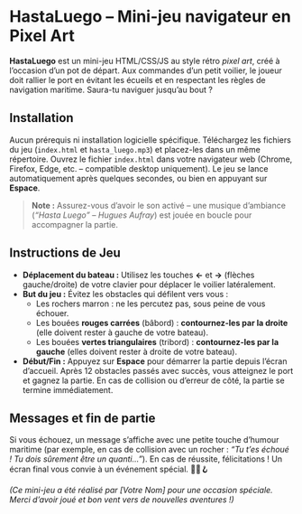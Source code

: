 # HastaLuego – Mini-jeu navigateur en Pixel Art

**HastaLuego** est un mini-jeu HTML/CSS/JS au style rétro *pixel art*, créé à l’occasion d’un pot de départ. Aux commandes d’un petit voilier, le joueur doit rallier le port en évitant les écueils et en respectant les règles de navigation maritime. Saura-tu naviguer jusqu’au bout ?

## Installation

Aucun prérequis ni installation logicielle spécifique. Téléchargez les fichiers du jeu (`index.html` et `hasta_luego.mp3`) et placez-les dans un même répertoire. Ouvrez le fichier `index.html` dans votre navigateur web (Chrome, Firefox, Edge, etc. – compatible desktop uniquement). Le jeu se lance automatiquement après quelques secondes, ou bien en appuyant sur **Espace**.

> **Note :** Assurez-vous d’avoir le son activé – une musique d’ambiance (*“Hasta Luego” – Hugues Aufray*) est jouée en boucle pour accompagner la partie.

## Instructions de Jeu

- **Déplacement du bateau :** Utilisez les touches **←** et **→** (flèches gauche/droite) de votre clavier pour déplacer le voilier latéralement.
- **But du jeu :** Évitez les obstacles qui défilent vers vous :
  - Les rochers marron : ne les percutez pas, sous peine de vous échouer.
  - Les bouées **rouges carrées** (bâbord) : **contournez-les par la droite** (elle doivent rester à gauche de votre bateau).
  - Les bouées **vertes triangulaires** (tribord) : **contournez-les par la gauche** (elles doivent rester à droite de votre bateau).
- **Début/Fin :** Appuyez sur **Espace** pour démarrer la partie depuis l’écran d’accueil. Après 12 obstacles passés avec succès, vous atteignez le port et gagnez la partie. En cas de collision ou d’erreur de côté, la partie se termine immédiatement.

## Messages et fin de partie

Si vous échouez, un message s’affiche avec une petite touche d’humour maritime (par exemple, en cas de collision avec un rocher : *“Tu t’es échoué ! Tu dois sûrement être un quanti…”*). En cas de réussite, félicitations ! Un écran final vous convie à un événement spécial. 🏴‍☠️🪝

*(Ce mini-jeu a été réalisé par [Votre Nom] pour une occasion spéciale. Merci d’avoir joué et bon vent vers de nouvelles aventures !)* 
